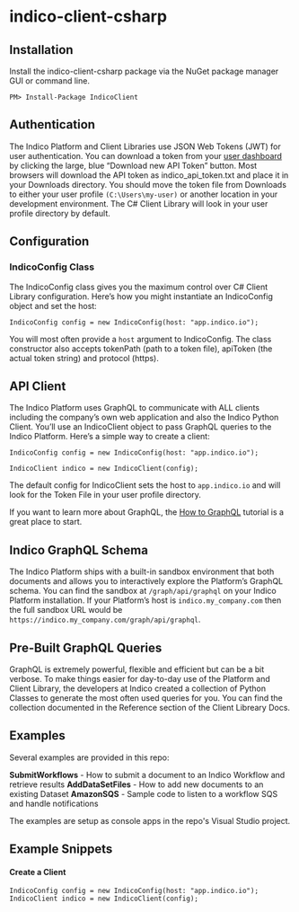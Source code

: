 # indico-client-csharp

## Installation

Install the indico-client-csharp package via the NuGet package manager GUI or command line.
```
PM> Install-Package IndicoClient
```

## Authentication

The Indico Platform and Client Libraries use JSON Web Tokens (JWT) for user authentication. You can download a token 
from your [user dashboard](https://app.indico.io/auth/account) by clicking the large, blue “Download new API Token” button. 
Most browsers will download the API token as indico_api_token.txt and place it in your Downloads directory. You should move 
the token file from Downloads to either your user profile `(C:\Users\my-user)` or another location in your development 
environment. The C# Client Library will look in your user profile directory by default.

## Configuration

### IndicoConfig Class
The IndicoConfig class gives you the maximum control over C# Client Library configuration. Here’s how you might instantiate 
an IndicoConfig object and set the host:
```
IndicoConfig config = new IndicoConfig(host: "app.indico.io");
```
You will most often provide a `host` argument to IndicoConfig. The class constructor also accepts tokenPath (path to a token file),
apiToken (the actual token string) and protocol (https).

## API Client

The Indico Platform uses GraphQL to communicate with ALL clients including the company’s own web application and also the 
Indico Python Client. You’ll use an IndicoClient object to pass GraphQL queries to the Indico Platform. Here’s a simple way 
to create a client:
```
IndicoConfig config = new IndicoConfig(host: "app.indico.io");

IndicoClient indico = new IndicoClient(config);
```
The default config for IndicoClient sets the host to `app.indico.io` and will look for the Token File in your user profile directory.

If you want to learn more about GraphQL, the [How to GraphQL](https://www.howtographql.com/) tutorial is a great place to start. 



## Indico GraphQL Schema

The Indico Platform ships with a built-in sandbox environment that both documents and allows you to interactively explore 
the Platform’s GraphQL schema. You can find the sandbox at `/graph/api/graphql` on your Indico Platform installation. If your 
Platform’s host is `indico.my_company.com` then the full sandbox URL would be `https://indico.my_company.com/graph/api/graphql`.

## Pre-Built GraphQL Queries

GraphQL is extremely powerful, flexible and efficient but can be a bit verbose. To make things easier for day-to-day use of the 
Platform and Client Library, the developers at Indico created a collection of Python Classes to generate the most often used 
queries for you. You can find the collection documented in the Reference section of the Client Libreary Docs.

## Examples

Several examples are provided in this repo:

**SubmitWorkflows** - How to submit a document to an Indico Workflow and retrieve results
**AddDataSetFiles** - How to add new documents to an existing Dataset
**AmazonSQS** - Sample code to listen to a workflow SQS and handle notifications

The examples are setup as console apps in the repo's Visual Studio project.

## Example Snippets

#### Create a Client
```
IndicoConfig config = new IndicoConfig(host: "app.indico.io");
IndicoClient indico = new IndicoClient(config);
```
